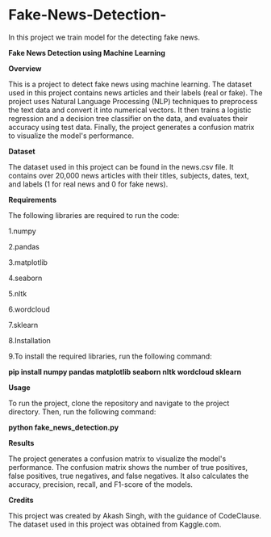 # Fake-News-Detection-
In this project we train model for the detecting fake news.



**Fake News Detection using Machine Learning**


**Overview**


This is a project to detect fake news using machine learning. The dataset used in this project contains news articles and their labels (real or fake). The project uses Natural Language Processing (NLP) techniques to preprocess the text data and convert it into numerical vectors. It then trains a logistic regression and a decision tree classifier on the data, and evaluates their accuracy using test data. Finally, the project generates a confusion matrix to visualize the model's performance.

**Dataset**

The dataset used in this project can be found in the news.csv file. It contains over 20,000 news articles with their titles, subjects, dates, text, and labels (1 for real news and 0 for fake news).

**Requirements**

The following libraries are required to run the code:

1.numpy

2.pandas

3.matplotlib

4.seaborn

5.nltk

6.wordcloud

7.sklearn

8.Installation

9.To install the required libraries, run the following command:

**pip install numpy pandas matplotlib seaborn nltk wordcloud sklearn**

**Usage**

To run the project, clone the repository and navigate to the project directory. Then, run the following command:

**python fake_news_detection.py**


**Results**

The project generates a confusion matrix to visualize the model's performance. The confusion matrix shows the number of true positives, false positives, true negatives, and false negatives. It also calculates the accuracy, precision, recall, and F1-score of the models.

**Credits**

This project was created by Akash Singh, with the guidance of CodeClause. The dataset used in this project was obtained from Kaggle.com.
